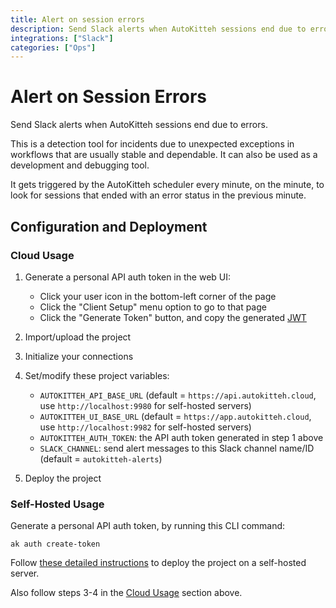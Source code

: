 ```yaml
---
title: Alert on session errors
description: Send Slack alerts when AutoKitteh sessions end due to errors
integrations: ["Slack"]
categories: ["Ops"]
---
```


# Alert on Session Errors

Send Slack alerts when AutoKitteh sessions end due to errors.

This is a detection tool for incidents due to unexpected exceptions
in workflows that are usually stable and dependable. It can also be
used as a development and debugging tool.

It gets triggered by the AutoKitteh scheduler every minute, on the minute,
to look for sessions that ended with an error status in the previous minute.

## Configuration and Deployment

### Cloud Usage

1. Generate a personal API auth token in the web UI:

   - Click your user icon in the bottom-left corner of the page
   - Click the "Client Setup" menu option to go to that page
   - Click the "Generate Token" button, and copy the generated
     [JWT](https://jwt.io/)

2. Import/upload the project
3. Initialize your connections
4. Set/modify these project variables:

   - `AUTOKITTEH_API_BASE_URL` (default = `https://api.autokitteh.cloud`,
     use `http://localhost:9980` for self-hosted servers)
   - `AUTOKITTEH_UI_BASE_URL` (default = `https://app.autokitteh.cloud`,
     use `http://localhost:9982` for self-hosted servers)
   - `AUTOKITTEH_AUTH_TOKEN`: the API auth token generated in step 1 above
   - `SLACK_CHANNEL`: send alert messages to this Slack channel name/ID
     (default = `autokitteh-alerts`)

5. Deploy the project

### Self-Hosted Usage

Generate a personal API auth token, by running this CLI command:

```shell
ak auth create-token
```

Follow [these detailed instructions](https://docs.autokitteh.com/get_started/deployment)
to deploy the project on a self-hosted server.

Also follow steps 3-4 in the [Cloud Usage](#cloud-usage) section above.
